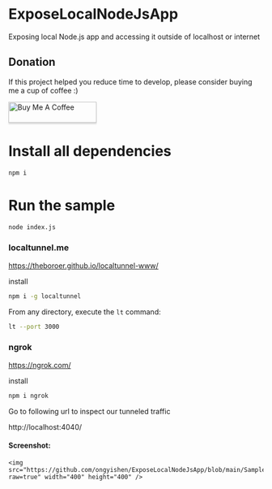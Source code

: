# ExposeLocalNodeJsApp
Exposing local Node.js app and accessing it outside of localhost or internet

## Donation

If this project helped you reduce time to develop, please consider buying me a cup of coffee :)

<a href="https://www.buymeacoffee.com/ongyishen" 
target="_blank">
<img src="https://www.buymeacoffee.com/assets/img/custom_images/orange_img.png" 
alt="Buy Me A Coffee" style="height: 41px !important;width: 174px !important;box-shadow: 0px 3px 2px 0px rgba(190, 190, 190, 0.5) !important;-webkit-box-shadow: 0px 3px 2px 0px rgba(190, 190, 190, 0.5) !important;" ></a>


# Install all dependencies
```bash
npm i
```



# Run the sample 

```bash
node index.js
```



### localtunnel.me

https://theboroer.github.io/localtunnel-www/

install

```bash
npm i -g localtunnel
```

From any directory, execute the `lt` command:

```bash
lt --port 3000
```



### ngrok

https://ngrok.com/

install

```bash
npm i ngrok
```

Go to following url to  inspect our tunneled traffic

http://localhost:4040/

#### Screenshot:

```
<img src="https://github.com/ongyishen/ExposeLocalNodeJsApp/blob/main/Sample.gif?raw=true" width="400" height="400" />
```

